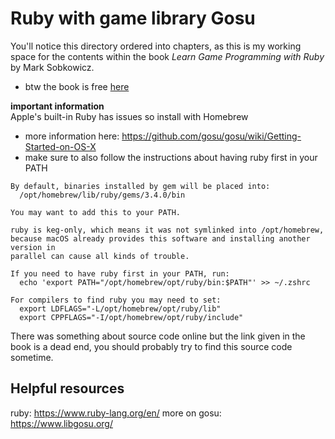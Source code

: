 # Ruby with game library Gosu

You'll notice this directory ordered into chapters, as this is my working space for the contents within the book *Learn Game Programming with Ruby* by Mark Sobkowicz.
- btw the book is free [here](https://gameswithcode.com/games-with-code/)

**important information**<br>
Apple's built-in Ruby has issues so install with Homebrew
- more information here: https://github.com/gosu/gosu/wiki/Getting-Started-on-OS-X
- make sure to also follow the instructions about having ruby first in your PATH
```
By default, binaries installed by gem will be placed into:
  /opt/homebrew/lib/ruby/gems/3.4.0/bin

You may want to add this to your PATH.

ruby is keg-only, which means it was not symlinked into /opt/homebrew,
because macOS already provides this software and installing another version in
parallel can cause all kinds of trouble.

If you need to have ruby first in your PATH, run:
  echo 'export PATH="/opt/homebrew/opt/ruby/bin:$PATH"' >> ~/.zshrc

For compilers to find ruby you may need to set:
  export LDFLAGS="-L/opt/homebrew/opt/ruby/lib"
  export CPPFLAGS="-I/opt/homebrew/opt/ruby/include"
```
There was something about source code online but the link given in the book is a dead end, you should probably try to find this source code sometime.

## Helpful resources

ruby: https://www.ruby-lang.org/en/
more on gosu: https://www.libgosu.org/
